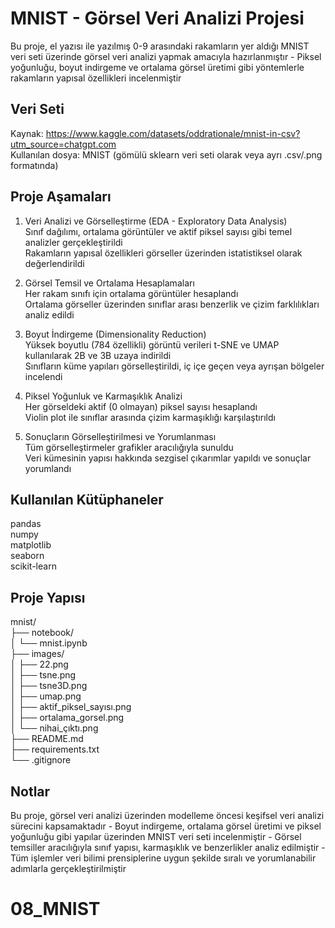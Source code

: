# MNIST - Görsel Veri Analizi Projesi

Bu proje, el yazısı ile yazılmış 0-9 arasındaki rakamların yer aldığı MNIST veri seti üzerinde görsel veri analizi yapmak amacıyla hazırlanmıştır - Piksel yoğunluğu, boyut indirgeme ve ortalama görsel üretimi gibi yöntemlerle rakamların yapısal özellikleri incelenmiştir

## Veri Seti

Kaynak: https://www.kaggle.com/datasets/oddrationale/mnist-in-csv?utm_source=chatgpt.com  
Kullanılan dosya: MNIST (gömülü sklearn veri seti olarak veya ayrı .csv/.png formatında)

## Proje Aşamaları

1. Veri Analizi ve Görselleştirme (EDA - Exploratory Data Analysis)  
   Sınıf dağılımı, ortalama görüntüler ve aktif piksel sayısı gibi temel analizler gerçekleştirildi  
   Rakamların yapısal özellikleri görseller üzerinden istatistiksel olarak değerlendirildi  

2. Görsel Temsil ve Ortalama Hesaplamaları  
   Her rakam sınıfı için ortalama görüntüler hesaplandı  
   Ortalama görseller üzerinden sınıflar arası benzerlik ve çizim farklılıkları analiz edildi  

3. Boyut İndirgeme (Dimensionality Reduction)  
   Yüksek boyutlu (784 özellikli) görüntü verileri t-SNE ve UMAP kullanılarak 2B ve 3B uzaya indirildi  
   Sınıfların küme yapıları görselleştirildi, iç içe geçen veya ayrışan bölgeler incelendi  

4. Piksel Yoğunluk ve Karmaşıklık Analizi  
   Her görseldeki aktif (0 olmayan) piksel sayısı hesaplandı  
   Violin plot ile sınıflar arasında çizim karmaşıklığı karşılaştırıldı  

5. Sonuçların Görselleştirilmesi ve Yorumlanması  
   Tüm görselleştirmeler grafikler aracılığıyla sunuldu  
   Veri kümesinin yapısı hakkında sezgisel çıkarımlar yapıldı ve sonuçlar yorumlandı  

## Kullanılan Kütüphaneler

pandas  
numpy  
matplotlib  
seaborn  
scikit-learn

## Proje Yapısı

mnist/  
├── notebook/  
│   └── mnist.ipynb  
├── images/  
│   ├── 22.png  
│   ├── tsne.png  
│   ├── tsne3D.png  
│   ├── umap.png  
│   ├── aktif_piksel_sayısı.png  
│   ├── ortalama_gorsel.png  
│   └── nihai_çıktı.png  
├── README.md  
├── requirements.txt  
└── .gitignore

## Notlar

Bu proje, görsel veri analizi üzerinden modelleme öncesi keşifsel veri analizi sürecini kapsamaktadır - Boyut indirgeme, ortalama görsel üretimi ve piksel yoğunluğu gibi yapılar üzerinden MNIST veri seti incelenmiştir - Görsel temsiller aracılığıyla sınıf yapısı, karmaşıklık ve benzerlikler analiz edilmiştir - Tüm işlemler veri bilimi prensiplerine uygun şekilde sıralı ve yorumlanabilir adımlarla gerçekleştirilmiştir

# 08_MNIST